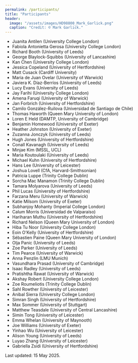 ```yaml
---
permalink: /participants/
title: "Participants"
header:
  image: "/assets/images/HD98800_Mark_Garlick.png"
  caption: "Credit: © Mark Garlick."
---
```


- Juanita Antilen (University College London)
- Fabiola Antonietta Gerosa (University College London)
- Richard Booth (University of Leeds)
- George Blaylock-Squibbs (University of Lancashire)
- Kan Chen (University College London)
- Jessica Copeland (University of Hertfordshire)
- Matt Cusack (Cardiff University)
- Maria de Juan Ovelar (University of Warwick)
- Javiera K. Díaz-Berríos (University of Leeds)
- Lucy Evans (University of Leeds)
- Jay Farihi (University College London)
- Amena Faruqi (University of Warwick)
- Jan Forbrich (University of Hertfordshire)
- Camilo González-Ruilova (Universidad de Santiago de Chile)
- Thomas Haworth (Queen Mary University of London)
- Loren E	Held (DAMTP, University of Cambridge)
- Benjamin Homewood (University of Exeter)
- Heather Johnston (University of Exeter)
- Zuzanna Jonczyk (University of Leeds)
- Hugh Jones (University of Hertfordshire)
- Conall Kavanagh (University of Leeds)
- Minjae Kim (MSSL, UCL)
- Maria Koutoulaki (University of Leeds)
- Michael Kuhn (University of Hertfordshire)
- Hans Lee (University of Leicester)
- Joshua Lovell (CfA, Harvard-Smithsonian)
- Patricia Luppe (Trinity College Dublin)
- Sorcha Mac Manamon (Trinity College Dublin)
- Tamara Molyarova (University of Leeds)
- Phil Lucas (University of Hertfordshire)
- Farzana Meru (University of Warwick)
- Katie Milsom (University of Exeter)
- Subhanjoy Mohanty (Imperial College London)
- Calum Morris (Universidad de Valparaíso)
- Hariharan Muthu (University of Hertfordshire)
- Richard Nelson (Queen Mary University of London)
- Hiba Tu Noor (University College London)
- Eoin O'Kelly (University of Hertfordshire)
- Sébastien Paine (Queen Mary University of London)
- Olja Panic (University of Leeds)
- Zoe Parker (University of Leeds)
- Tim Pearce (University of Warwick)
- Anna Penzlin (LMU Munich)
- Vasundhara Prasad (University of Cambridge)
- Isaac Radley (University of Leeds)
- Pratishtha Rawat (University of Warwick)
- Akshay Robert (University College London)
- Zoe Roumeliotis (Trinity College Dublin)
- Sahl Rowther (University of Leicester)
- Anibal Sierra (University College London)
- Simran Singh (University of Hertfordshire)
- Max Sommer (University of Stuttgart)
- Matthew Teasdale (University of Central Lancashire)
- Simin Tong (University of Leicester)
- Emma Whelan (University of Maynooth)
- Joe Williams (University of Exeter)
- Yinhao Wu (University of Leicester)
- Alison Young (University of Leeds)
- Luyao Zhang (University of Leicester)
- Gabriella Zsidi (University of Hertfordshire)

Last updated: 15 May 2025.

